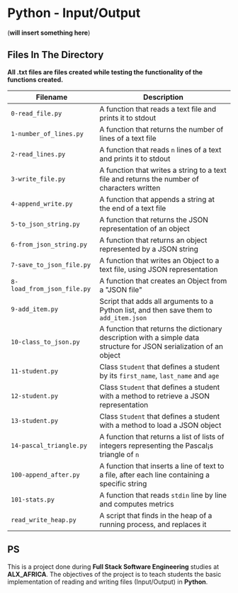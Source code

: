 # Python - Input/Output

(**will insert something here**)

## Files In The Directory

**All .txt files are files created while testing the functionality of the functions created.**

| Filename                   | Description                                                                                                         |
| -------------------------- | ------------------------------------------------------------------------------------------------------------------- |
| `0-read_file.py`           | A function that reads a text file and prints it to stdout                                                           |
| `1-number_of_lines.py`     | A function that returns the number of lines of a text file                                                          |
| `2-read_lines.py`          | A function that reads `n` lines of a text and prints it to stdout                                                   |
| `3-write_file.py`          | A function that writes a string to a text file and returns the number of characters written                         |
| `4-append_write.py`        | A function that appends a string at the end of a text file                                                          |
| `5-to_json_string.py`      | A function that returns the JSON representation of an object                                                        |
| `6-from_json_string.py`    | A function that returns an object represented by a JSON string                                                      |
| `7-save_to_json_file.py`   | A function that writes an Object to a text file, using JSON representation                                          |
| `8-load_from_json_file.py` | A function that creates an Object from a "JSON file"                                                                |
| `9-add_item.py`            | Script that adds all arguments to a Python list, and then save them to `add_item.json`                              |
| `10-class_to_json.py`      | A function that returns the dictionary description with a simple data structure for JSON serialization of an object |
| `11-student.py`            | Class `Student` that defines a student by its `first_name`, `last_name` and `age`                                   |
| `12-student.py`            | Class `Student` that defines a student with a method to retrieve a JSON representation                              |
| `13-student.py`            | Class `Student` that defines a student with a method to load a JSON object                                          |
| `14-pascal_triangle.py`    | A function that returns a list of lists of integers representing the Pascal¡s triangle of `n`                       |
| `100-append_after.py`      | A function that inserts a line of text to a file, after each line containing a specific string                      |
| `101-stats.py`             | A function that reads `stdin` line by line and computes metrics                                                     |
| `read_write_heap.py`       | A script that finds in the heap of a running process, and replaces it                                               |

## PS

This is a project done during **Full Stack Software Engineering** studies at **ALX_AFRICA**. The objectives of the project is to teach students the basic implementation of reading and writing files (Input/Output) in **Python**.
